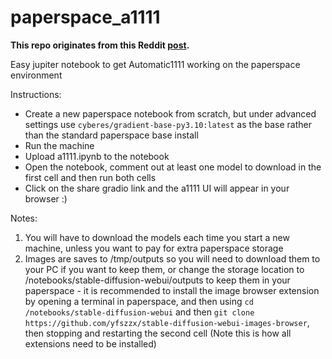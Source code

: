 # paperspace_a1111
**This repo originates from this Reddit [post](https://www.reddit.com/r/StableDiffusion/comments/12tp9nd/simple_paperspace_notebook/).**

Easy jupiter notebook to get Automatic1111 working on the paperspace environment

Instructions:

* Create a new paperspace notebook from scratch, but under advanced settings use `cyberes/gradient-base-py3.10:latest` as the base rather than the standard paperspace base install
* Run the machine
* Upload a1111.ipynb to the notebook
* Open the notebook, comment out at least one model to download in the first cell and then run both cells
* Click on the share gradio link and the a1111 UI will appear in your browser :)

Notes:

1. You will have to download the models each time you start a new machine, unless you want to pay for extra paperspace storage
2. Images are saves to /tmp/outputs so you will need to download them to your PC if you want to keep them, or change the storage location to /notebooks/stable-diffusion-webui/outputs to keep them in your paperspace - it is recommended to install the image browser extension by opening a terminal in paperspace, and then using `cd /notebooks/stable-diffusion-webui` and then `git clone https://github.com/yfszzx/stable-diffusion-webui-images-browser`, then stopping and restarting the second cell (Note this is how all extensions need to be installed)
